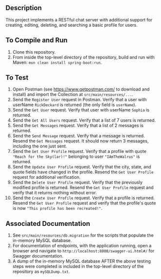 ## Description
This project implements a RESTful chat server with additional support for creating, editing, deleting, and searching a basic profile for users. 

## To Compile and Run
1. Clone this repository. 
1. From inside the top-level directory of the repository, build and run with Maven: `mvn clean install spring-boot:run`. 

## To Test 
1. Open Postman (see https://www.getpostman.com/ to download and install) and import the Collection at `src/main/resources/...`. 
1. Send the `Register User` request in Postman. Verify that a user with userName `RickDeckard` is returned (the only field is `userName`).
1. Send the `Get User` request. Verify that user with userName `Sophia` is returned. 
1. Send the `Get All Users` request. Verify that a list of 7 users is returned. 
1. Send the `Get Messages` request. Verify that a list of 2 messages is returned. 
1. Send the `Send Message` request. Verify that a message is returned. Resend the `Get Messages` request. It should now return 3 messages, including the one just sent. 
1. Send the `Get User Profile` request. Verify that a profile with quote `"Reach for the Sky(lar)!"` belonging to user `"IAmTheWalrus"` is returned. 
1. Send the `Update User Profile` request. Verify that the city, state, and quote fields have changed in the profile. Resend the `Get User Profile` request for additional verification. 
1. Send the `Delete User Profile` request. Verify that the previously modified profile is returned. Resend the `Get User Profile` request and verify that it returns nothing without error. 
1. Send the `Create User Profile` request. Verify that a profile is returned. Resend the `Get User Profile` request and verify that the profile's quote is now `"This profile has been recreated!"`.       

## Associated Documentation 
1. See `src/main/resources/db.migration` for the scripts that populate the in-memory MySQL database.  
1. For documentation of endpoints, with the application running, open a browser and navigate to `http://localhost:8080/swagger-ui.html#/` for Swagger documentation. 
1. A dump of the in-memory MySQL database AFTER the above testing steps were completed is included in the top-level directory of the repository as `mySQLDump.txt`.  